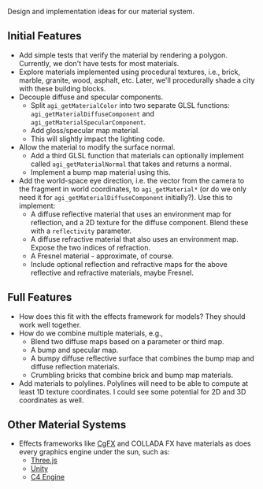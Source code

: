 Design and implementation ideas for our material system.

## Initial Features

* Add simple tests that verify the material by rendering a polygon.  Currently, we don't have tests for most materials.
* Explore materials implemented using procedural textures, i.e., brick, marble, granite, wood, asphalt, etc.  Later, we'll procedurally shade a city with these building blocks.
* Decouple diffuse and specular components.
   * Split `agi_getMaterialColor` into two separate GLSL functions: `agi_getMaterialDiffuseComponent` and `agi_getMaterialSpecularComponent`.
   * Add gloss/specular map material.
   * This will slightly impact the lighting code.
* Allow the material to modify the surface normal.
   * Add a third GLSL function that materials can optionally implement called `agi_getMaterialNormal` that takes and returns a normal.
   * Implement a bump map material using this.
* Add the world-space eye direction, i.e. the vector from the camera to the fragment in world coordinates, to `agi_getMaterial*` (or do we only need it for `agi_getMaterialDiffuseComponent` initially?).  Use this to implement:
   * A diffuse reflective material that uses an environment map for reflection, and a 2D texture for the diffuse component.  Blend these with a `reflectivity` parameter.
   * A diffuse refractive material that also uses an environment map.  Expose the two indices of refraction.
   * A Fresnel material - approximate, of course.
   * Include optional reflection and refractive maps for the above reflective and refractive materials, maybe Fresnel.

<!--
TBA: working with other lighting models?
TBA: deferred shading?
-->

## Full Features

* How does this fit with the effects framework for models?  They should work well together.
* How do we combine multiple materials, e.g.,
   * Blend two diffuse maps based on a parameter or third map.
   * A bump and specular map.
   * A bumpy diffuse reflective surface that combines the bump map and diffuse reflection materials.
   * Crumbling bricks that combine brick and bump map materials.
* Add materials to polylines.  Polylines will need to be able to compute at least 1D texture coordinates.  I could see some potential for 2D and 3D coordinates as well.

## Other Material Systems

* Effects frameworks like [CgFX](http://developer.nvidia.com/node/80) and COLLADA FX have materials as does every graphics engine under the sun, such as:
   * [Three.js](https://github.com/mrdoob/three.js/)
   * [Unity](http://unity3d.com/support/documentation/Manual/Materials)
   * [C4 Engine](http://www.terathon.com/wiki/index.php/Shaders)